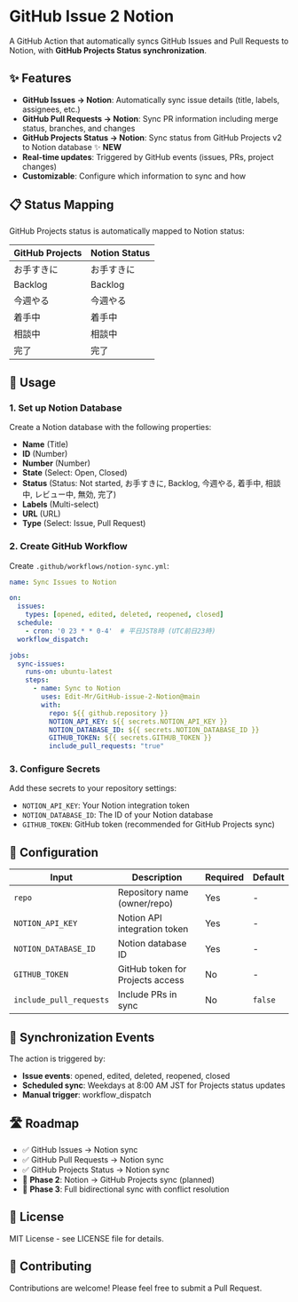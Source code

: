 # GitHub Issue 2 Notion

A GitHub Action that automatically syncs GitHub Issues and Pull Requests to Notion, with **GitHub Projects Status synchronization**.

## ✨ Features

- **GitHub Issues → Notion**: Automatically sync issue details (title, labels, assignees, etc.)
- **GitHub Pull Requests → Notion**: Sync PR information including merge status, branches, and changes
- **GitHub Projects Status → Notion**: Sync status from GitHub Projects v2 to Notion database ✨ **NEW**
- **Real-time updates**: Triggered by GitHub events (issues, PRs, project changes)
- **Customizable**: Configure which information to sync and how

## 📋 Status Mapping

GitHub Projects status is automatically mapped to Notion status:

| GitHub Projects | Notion Status |
|----------------|---------------|
| お手すきに     | お手すきに    |
| Backlog        | Backlog       |
| 今週やる       | 今週やる      |
| 着手中         | 着手中        |
| 相談中         | 相談中        |
| 完了           | 完了          |

## 🚀 Usage

### 1. Set up Notion Database

Create a Notion database with the following properties:
- **Name** (Title)
- **ID** (Number) 
- **Number** (Number)
- **State** (Select: Open, Closed)
- **Status** (Status: Not started, お手すきに, Backlog, 今週やる, 着手中, 相談中, レビュー中, 無効, 完了)
- **Labels** (Multi-select)
- **URL** (URL)
- **Type** (Select: Issue, Pull Request)

### 2. Create GitHub Workflow

Create `.github/workflows/notion-sync.yml`:

```yaml
name: Sync Issues to Notion

on:
  issues:
    types: [opened, edited, deleted, reopened, closed]
  schedule:
    - cron: '0 23 * * 0-4'  # 平日JST8時 (UTC前日23時)
  workflow_dispatch:

jobs:
  sync-issues:
    runs-on: ubuntu-latest
    steps:
      - name: Sync to Notion
        uses: Edit-Mr/GitHub-issue-2-Notion@main
        with:
          repo: ${{ github.repository }}
          NOTION_API_KEY: ${{ secrets.NOTION_API_KEY }}
          NOTION_DATABASE_ID: ${{ secrets.NOTION_DATABASE_ID }}
          GITHUB_TOKEN: ${{ secrets.GITHUB_TOKEN }}
          include_pull_requests: "true"
```

### 3. Configure Secrets

Add these secrets to your repository settings:
- `NOTION_API_KEY`: Your Notion integration token
- `NOTION_DATABASE_ID`: The ID of your Notion database
- `GITHUB_TOKEN`: GitHub token (recommended for GitHub Projects sync)

## 🔧 Configuration

| Input | Description | Required | Default |
|-------|-------------|----------|---------|
| `repo` | Repository name (owner/repo) | Yes | - |
| `NOTION_API_KEY` | Notion API integration token | Yes | - |
| `NOTION_DATABASE_ID` | Notion database ID | Yes | - |
| `GITHUB_TOKEN` | GitHub token for Projects access | No | - |
| `include_pull_requests` | Include PRs in sync | No | `false` |

## 🔄 Synchronization Events

The action is triggered by:
- **Issue events**: opened, edited, deleted, reopened, closed
- **Scheduled sync**: Weekdays at 8:00 AM JST for Projects status updates
- **Manual trigger**: workflow_dispatch

## 🛣️ Roadmap

- ✅ GitHub Issues → Notion sync
- ✅ GitHub Pull Requests → Notion sync  
- ✅ GitHub Projects Status → Notion sync
- 🚧 **Phase 2**: Notion → GitHub Projects sync (planned)
- 🚧 **Phase 3**: Full bidirectional sync with conflict resolution

## 📝 License

MIT License - see LICENSE file for details.

## 🤝 Contributing

Contributions are welcome! Please feel free to submit a Pull Request.
